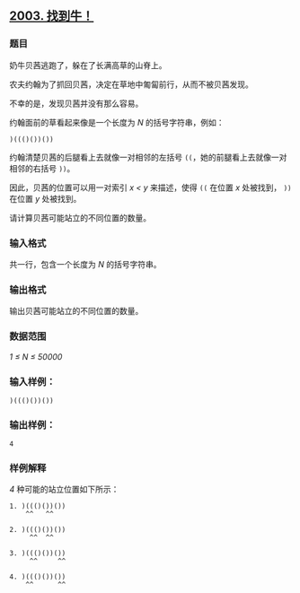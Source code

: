 ## [2003. 找到牛！](https://www.acwing.com/problem/content/2005/)

### 题目

奶牛贝茜逃跑了，躲在了长满高草的山脊上。

农夫约翰为了抓回贝茜，决定在草地中匍匐前行，从而不被贝茜发现。

不幸的是，发现贝茜并没有那么容易。

约翰面前的草看起来像是一个长度为 *N* 的括号字符串，例如：

```
)((()())())
```

约翰清楚贝茜的后腿看上去就像一对相邻的左括号 `((`，她的前腿看上去就像一对相邻的右括号 `))`。

因此，贝茜的位置可以用一对索引 *x < y* 来描述，使得 `((` 在位置 *x* 处被找到， `))` 在位置 *y* 处被找到。

请计算贝茜可能站立的不同位置的数量。

### 输入格式

共一行，包含一个长度为 *N* 的括号字符串。

### 输出格式

输出贝茜可能站立的不同位置的数量。

### 数据范围

*1 ≤ N ≤ 50000*

### 输入样例：

```
)((()())())
```

### 输出样例：

```
4
```

### 样例解释

*4* 种可能的站立位置如下所示：

```
1. )((()())())
    ^^   ^^

2. )((()())())
     ^^  ^^

3. )((()())())
     ^^     ^^

4. )((()())())
    ^^      ^^
```
